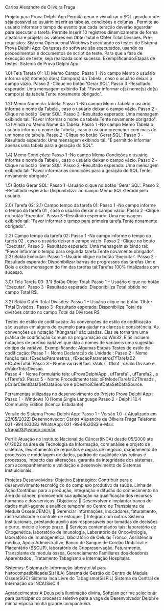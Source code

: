 Carlos Alexandre de Oliveira Fraga

Projeto para Prova Delphi App 
Permita gerar e visualizar o SQL gerado,onde seja possível ao usuário inserir as tabelas, condições e colunas .
Permite  ao usuario informar o tempo de evento que cada  iteração deverão aguardar para executar a tarefa.
Permite Inserir 10 registros dinamicamente de forma aleatória  e projetar os valores  em
                        Obter total e Obter Total Divisões.
 Pré-requisitos:
 Sistema Operacional  Windows
Executando os testes do Sistema Prova Delphi App:
Os testes do software são executados, usando os procedimentos e documentos de script de teste. Para que a fase de execução de teste, seja realizada com sucesso.
Exemplificando:Etapas de testes:
Sistema de Prova Delphi App:

1.0)   Tela Tarefa 01:
1.1) Memo Campo:
Passo 1 -No campo Memo o usuário informa o(s) nome(s) do(s) Campo(s) da Tabela , caso o usuário deixar o campo vázio.
Passo 2 -Clique no botão 'Gerar SQL'.
Passo 3 -Resultado esperado: Uma mensagem exibindo Tal: "Favor informar o(s) nome(s) do(s) campo(s) da tabela.Tente novamente obrigado".

1.2) Memo Nome da Tabela:
Passo 1 -No campo Memo Tabela o usuário informa o nome da Tabela , caso o usuário deixar o campo vázio.
Passo 2 -Clique no botão 'Gerar SQL'.
Passo 3 -Resultado esperado: Uma mensagem exibindo  tal: "Favor informar o nome da tabela.Tente novamente obrigado".
1.3) Ainda no Memo Nome da Tabela:
Passo 1 -No campo Memo Tabela o usuário informa o nome da Tabela , caso o usuário preencher com mais de um nome de tabela.
Passo 2 -Clique no botão 'Gerar SQL'.
Passo 3 -Resultado esperado: Uma mensagem exibindo  tal: "É permitido informar apenas uma tabela para a geração do SQL".

1.4) Memo Condições:
Passo 1 -No campo Memo Condições o usuário informa o nome da Tabela , caso o usuário deixar o campo vázio.
Passo 2 -Clique no botão 'Gerar SQL'.
Passo 3 -Resultado esperado: Uma mensagem exibindo  tal: "Favor informar as condições para a geração do SQL.Tente novamente obrigado".

1.5) Botão Gerar SQL:
Passo 1 -Usuário clique no botão 'Gerar SQL'.
Passo 2 -Resultado esperado: Disponibilizar no campo Memo SQL Gerado pelo usuário.

2.0) Tarefa 02:
2.1) Campo tempo da tarefa 01:
Passo 1 -No campo informe o tempo da tarefa 01 , caso o usuário deixar o campo vázio.
Passo 2 -Clique no botão 'Executar'.
Passo 3 -Resultado esperado: Uma mensagem exibindo  tal: "Favor informar o tempo para primeira tarefa.Tente novamente obrigado".

2.2) Campo tempo da tarefa 02:
Passo 1 -No campo informe o tempo da tarefa 02 , caso o usuário deixar o campo vázio.
Passo 2 -Clique no botão 'Executar'.
Passo 3 -Resultado esperado: Uma mensagem exibindo  tal: "Favor informar o tempo para segunda  tarefa.Tente novamente obrigado".
2.3) Botão Executar:
Passo 1 -Usuário clique no botão 'Executar'.
Passo 2 -Resultado esperado: Disponibilizar barras de progressos das tarefas Um e Dois e
exibe mensagem do fim das tarefas tal:Tarefas 100% finalizadas com sucesso.

3.0) Tela Tarefa 03:
3.1) Botão Obter Total:
Passo 1 – Usuário clique no botão 'Executar'.
Passo 3 -Resultado esperado: Disponibiliza Total obtido no campo Total R$.

3.2) Botão Obter Total Divisões:
Passo 1 – Usuário clique no botão 'Obter Total Divisões'.
Passo 3 -Resultado esperado: Disponibiliza Total da divisões obtido no campo Total da Divisoes R$

Testes de estilo de codificação:
As convenções de estilo de codificação são usadas em alguns de exemplo para ajudar na clareza e consistência. As convenções de notação "húngaras" são usadas. Elas se tornaram uma prática de codificação comum na programação do Win32. Elas incluem notações de prefixo variável que dão a nomes de variáveis uma sugestão do tipo da variável.
Exemplificando: Algumas Etapas Testes de estilo de codificação:
Passo 1 - Nome Declaração de Unidade :
Passo 2 - Nome função  tais: fExecaoParametros , fExecaoParametrosTfTarefa02 efObterTotal.
Passo 3 - Nome variável  tais: sValor , ffloat , dValorDivisao  e dValorTotalDivisao.    
Passo 4 - Nome Formulário tais:  uProvaDelphiApp , ufTarefa1 , ufTarefa2 , e ufTarefa3.
Passo 5 - Nome Procedimento  tais: pFtModelTarefa02Threads , pCriarClientDataSetDataSource  e pDestroiClientDataSetDataSource.

Ferramentas utilizadas no desenvolvimento do Projeto Prova Delphi App :
Passo 1 - Windows 10 Home Single Language
Passo 2 - Delphi 10.4 Community Edition (licença Estudante)

Versão do Sistema Prova Delphi App:
Passo 1 - Versão 1.0 -( Atualizado em 23/05/2022)
Desenvonvedor: Carlos Alexandre de Oliveira Fraga 
Telefone:    021 -994463083
WhatsApp: 021 -994463083
e-Mail: cfraga03@yahoo.com.br

Perfil:
Atuação no Instituto Nacional de Câncer(INCA) desde  05/2000 até 01/2022   na área de Tecnologia da Informação, com análise e projeto de sistemas, levantamento de requisitos
e regras de negócio, mapeamento de processos e modelagem de dados, padrão de qualidade das rotinas e
processos, impacto das alterações, garantia da integridade dos sistemas, com acompanhamento e validação e desenvolvimento de Sistemas Instiuicionais.

Projetos Desenvolvidos:
Objetivo Estratégico: Contribuir para o desenvolvimento tecnológico do complexo produtivo da saúde.
Linha de Ação:Contribuir para a produção, integração e difusão do conhecimento na área do câncer,
promovendo sua aplicação na qualificação dos recursos humanos e dos serviços.
Objetivos:
 Desenvolver e implantar banco de dados multi-agente e analítico temporal no Centro de Transplante de
Medula Óssea(CEMO);
 Gerenciar informações, indicadores, faturamento, rastreabilidade e controle de estoque;
 Integrar com outros Sistema Institucionais, prestando auxílio aos responsáveis por tomadas de decisões
a curto, médio e longo prazo.
 Serviços contemplados tais: laboratório de Citogenética, laboratório de Imunologia, Laboratório de
Oncovirologia, laboratório de Imunogenética, laboratório de Células Tronco, Assistência médica, Apoio
Admnistrativo, Banco de Sangue de Cordão Umbilical e Placentário (BSCUP), laboratório de
Criopreservação, Faturamento, Transplante de medula óssea, Gerenciamento Familiares dos doadores
Aparentados , Tratamento Tabagismo e Internação Hospitalar.

Sistemas:
Sistema de Informação laboratotial para histocompatibilidade(SisHLA)
 Sistema de Gestão do Centro de Medula Óssea(SGC)
Sistema Inca Livre do Tabagismo(SisPIL)
 Sistema da Central de Internação do INCA(SisCII)

Agradecimentos
A Deus pela iluminação divina, Softplan por me selecionar para participar do processo seletivo para a vaga de Desenvolvedor Delphi e minha esposa minha grande companheira.

